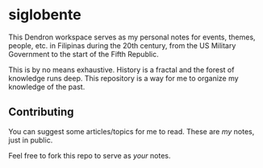# siglobente

This Dendron workspace serves as my personal notes
for events, themes, people, etc. in Filipinas during the 20th century,
from the US Military Government to the start of the Fifth Republic.

This is by no means exhaustive.
History is a fractal and the forest of knowledge runs deep.
This repository is a way for me to organize my knowledge of the past.

## Contributing

You can suggest some articles/topics for me to read.
These are *my* notes, just in public.

Feel free to fork this repo to serve as *your* notes.
